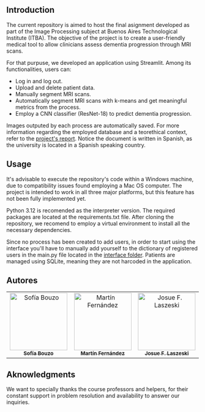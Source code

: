 ## Introduction

The current repository is aimed to host the final asignment developed as part of the Image Processing subject at Buenos Aires Technological Institute (ITBA). The objective of the project is to create a user-friendly medical tool to allow clinicians assess dementia progression through MRI scans. 

For that purpuse, we developed an application using Streamlit. Among its functionalities, users can:
- Log in and log out.
- Upload and delete patient data.
- Manually segment MRI scans.
- Automatically segment MRI scans with k-means and get meaningful metrics from the process.
- Employ a CNN classifier (ResNet-18) to predict dementia progression.

Images outputed by each process are automatically saved. For more information regarding the employed database and a teorethical context, refer to the [project's report](https://github.com/josulas/Biomedical-Image-Processing-Final-Assignment/blob/main/Informe%20Final.pdf). Notice the document is written in Spanish, as the university is located in a Spanish speaking country.

## Usage

It's advisable to execute the repository's code within a Windows machine, due to compatibility issues found employing a Mac OS computer. The project is intended to work in all three major platforms, but this feature has not been fully implemented yet. 

Python 3.12 is recomended as the interpreter version. The required packages are located at the requirements.txt file. After cloning the repository, we recomend to employ a virtual environment to install all the necessary dependencies.

Since no process has been created to add users, in order to start using the interface you'll have to manually add yourself to the dictionary of registered users in the main.py file located in the [interface folder](https://github.com/josulas/Biomedical-Image-Processing-Final-Assignment/tree/main/interface). Patients are managed using SQLite, meaning they are not harcoded in the application.

## Autores

<!-- ALL-CONTRIBUTORS-LIST:START - Do not remove or modify this section -->
<!-- prettier-ignore-start -->
<!-- markdownlint-disable -->
<table>
  <tbody>
    <tr>
      <td align="center" valign="top" width="33%"><a href="https://github.com/sofiabouzo"><img src="https://avatars.githubusercontent.com/u/180412392?v=4" width="150px;" alt="Sofía Bouzo"/><br /><sub><b>Sofía Bouzo</b></sub></a><br /></td>
      <td align="center" valign="top" width="33%"><a href="https://github.com/fernandezmarti"><img src="https://avatars.githubusercontent.com/u/163201630?v=4" width="150px;" alt="Martín Fernández"/><br /><sub><b>Martín Fernández </b></sub></a><br /></td>
      <td align="center" valign="top" width="33%"><a href="https://github.com/josulas"><img src="https://avatars.githubusercontent.com/u/89985451?v=4" width="150px;" alt="Josue F. Laszeski"/><br /><sub><b>Josue F. Laszeski</b></sub></a><br /></td>
    </tr>
  </tbody>
</table>

<!-- markdownlint-restore -->
<!-- prettier-ignore-end -->
<!-- ALL-CONTRIBUTORS-LIST:END -->

## Aknowledgments

We want to specially thanks the course professors and helpers, for their constant support in problem resolution and availability to answer our inquiries. 


